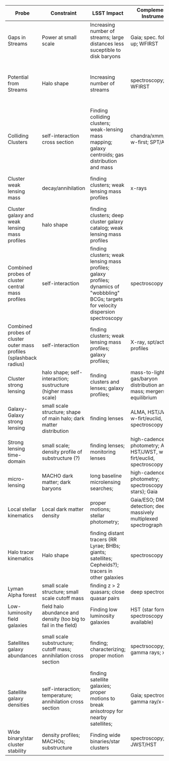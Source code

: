Probe | Constraint | LSST Impact | Complementary Instruments | Complications | References |
----- | ---------- | ----------- | ------------------------- | ------------- | ------------------- |
Gaps in Streams | Power at small scale | Increasing number of streams; large distances less suceptible to disk baryons | Gaia; spec. follow-up; WFIRST | subhalo disruption by disk; gaps from baryons |
Potential from Streams | Halo shape | Increasing number of streams | spectroscopy; Gaia; WFIRST | perturbation from large accretion events (MW history); non-equilibrium dynamics |
Colliding Clusters | self-interaction cross section | Finding colliding clusters; weak-lensing mass mapping; galaxy centroids; gas distribution and mass | chandra/xmm/erosita; w-first; SPT/ACT |
Cluster weak lensing mass | decay/annihilation | finding clusters; weak lensing mass profiles | x-rays | agn feedback; mergers (non-equilibrium); Baryon emission lines |
Cluster galaxy and weak lensing mass profiles | halo shape | finding clusters; deep cluster galaxy catalog; weak lensing mass profiles | | shape & intrinsic alignment of galaxies  |
Combined probes of cluster central mass profiles| self-interaction | finding clusters; weak lensing mass profiles; galaxy profiles; dynamics of "wobbbling" BCGs; targets for velocity dispersion spectroscopy| spectroscopy | shape & intrinsic alignment of galaxies; photometry de-blending  |
Combined probes of cluster outer mass profiles (splashback radius)| self-interaction | finding clusters; weak lensing mass profiles; galaxy profiles;| X-ray, spt/act for gas profiles | shape & intrinsic alignment of galaxies |
Cluster strong lensing | halo shape; self-interaction; sustructure (higher mass scale) | finding clusters and lenses; galaxy profiles; | mass-to-light ratios; gas/baryon distribution and mass; mergers and equilibrium | 
Galaxy-Galaxy strong lensing | small scale structure; shape of main halo; dark matter distribution | finding lenses | ALMA, HST/JWST, w-firt/euclid, spectroscopy | baryon distribution; substructure disruption
Strong lensing time-domain | small scale; density profile of substructure (?) | finding lenses; monitoring lenses | high-cadence photometry; ALMA, HST/JWST, w-firt/euclid, spectroscopy | |
micro-lensing | MACHO dark matter; dark baryons | long baseline microlensing searches; | high-cadence photometry; spectroscopy (bright stars); Gaia | dark baryons |
Local stellar kinematics | Local dark matter density | proper motions; stellar photometry; | Gaia/ESO; DM direct detection; deep massively multiplexed spectrograph | 
Halo tracer kinematics | Halo shape | finding distant tracers (RR Lyrae; BHBs; giants; satellites; Cepheids?); tracers in other galaxies | spectroscopy | dynamical non-equilibrium; substructure |
Lyman Alpha forest | small scale structure; small scale cutoff mass | finding z > 2 quasars; close quasar pairs | deep spectroscopy | reionization | 
Low-luminosity field galaxies | field halo abundance and density (too big to fail in the field) | Finding low luminosity galaxies | HST (star formation); spectroscopy (where available) | galaxy formation; distances 
Satellites galaxy abundances | small scale substructure; cutoff mass; annihilation cross section | finding; characterizing; proper motion | spectrsocopy; Gaia; gamma rays; x-rays | galaxy formation; disruption by host; confusion with star clusters | 
Satellite galaxy densities | self-interaction; temperature; annihilation cross section | finding satellite galaxies; proper motions to break anisotropy for nearby satellites; | Gaia; spectroscopy; gamma ray/x-ray | supernova feeback; reionization physics | 
Wide binary/star cluster stability | density profiles; MACHOs; substructure | Finding wide binaries/star clusters | spectroscopy; JWST/HST | initial population; constraint not discovery | 
